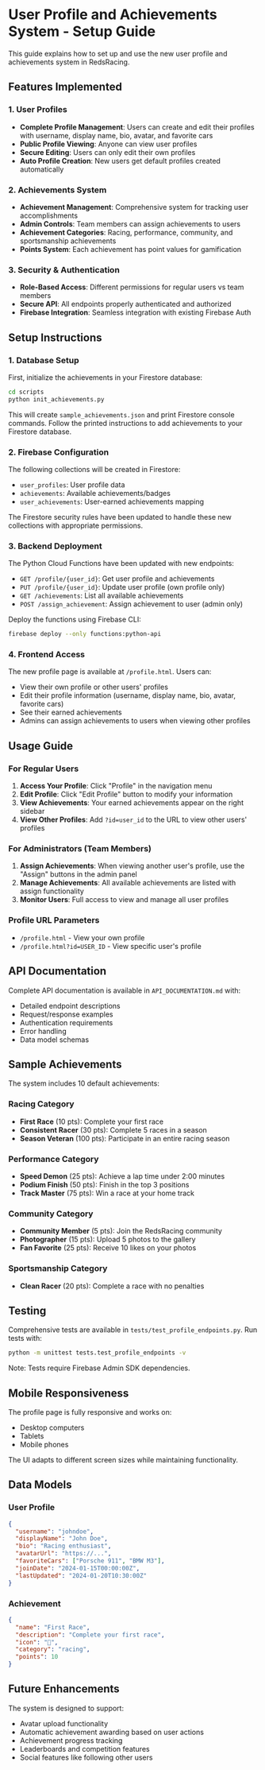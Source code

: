 # User Profile and Achievements System - Setup Guide

This guide explains how to set up and use the new user profile and achievements system in RedsRacing.

## Features Implemented

### 1. User Profiles

- **Complete Profile Management**: Users can create and edit their profiles with username, display name, bio, avatar, and favorite cars
- **Public Profile Viewing**: Anyone can view user profiles
- **Secure Editing**: Users can only edit their own profiles
- **Auto Profile Creation**: New users get default profiles created automatically

### 2. Achievements System

- **Achievement Management**: Comprehensive system for tracking user accomplishments
- **Admin Controls**: Team members can assign achievements to users
- **Achievement Categories**: Racing, performance, community, and sportsmanship achievements
- **Points System**: Each achievement has point values for gamification

### 3. Security & Authentication

- **Role-Based Access**: Different permissions for regular users vs team members
- **Secure API**: All endpoints properly authenticated and authorized
- **Firebase Integration**: Seamless integration with existing Firebase Auth

## Setup Instructions

### 1. Database Setup

First, initialize the achievements in your Firestore database:

```bash
cd scripts
python init_achievements.py
```

This will create `sample_achievements.json` and print Firestore console commands. Follow the printed instructions to add achievements to your Firestore database.

### 2. Firebase Configuration

The following collections will be created in Firestore:

- `user_profiles`: User profile data
- `achievements`: Available achievements/badges
- `user_achievements`: User-earned achievements mapping

The Firestore security rules have been updated to handle these new collections with appropriate permissions.

### 3. Backend Deployment

The Python Cloud Functions have been updated with new endpoints:

- `GET /profile/{user_id}`: Get user profile and achievements
- `PUT /profile/{user_id}`: Update user profile (own profile only)
- `GET /achievements`: List all available achievements
- `POST /assign_achievement`: Assign achievement to user (admin only)

Deploy the functions using Firebase CLI:

```bash
firebase deploy --only functions:python-api
```

### 4. Frontend Access

The new profile page is available at `/profile.html`. Users can:

- View their own profile or other users' profiles
- Edit their profile information (username, display name, bio, avatar, favorite cars)
- See their earned achievements
- Admins can assign achievements to users when viewing other profiles

## Usage Guide

### For Regular Users

1. **Access Your Profile**: Click "Profile" in the navigation menu
2. **Edit Profile**: Click "Edit Profile" button to modify your information
3. **View Achievements**: Your earned achievements appear on the right sidebar
4. **View Other Profiles**: Add `?id=user_id` to the URL to view other users' profiles

### For Administrators (Team Members)

1. **Assign Achievements**: When viewing another user's profile, use the "Assign" buttons in the admin panel
2. **Manage Achievements**: All available achievements are listed with assign functionality
3. **Monitor Users**: Full access to view and manage all user profiles

### Profile URL Parameters

- `/profile.html` - View your own profile
- `/profile.html?id=USER_ID` - View specific user's profile

## API Documentation

Complete API documentation is available in `API_DOCUMENTATION.md` with:

- Detailed endpoint descriptions
- Request/response examples
- Authentication requirements
- Error handling
- Data model schemas

## Sample Achievements

The system includes 10 default achievements:

### Racing Category

- **First Race** (10 pts): Complete your first race
- **Consistent Racer** (30 pts): Complete 5 races in a season
- **Season Veteran** (100 pts): Participate in an entire racing season

### Performance Category

- **Speed Demon** (25 pts): Achieve a lap time under 2:00 minutes
- **Podium Finish** (50 pts): Finish in the top 3 positions
- **Track Master** (75 pts): Win a race at your home track

### Community Category

- **Community Member** (5 pts): Join the RedsRacing community
- **Photographer** (15 pts): Upload 5 photos to the gallery
- **Fan Favorite** (25 pts): Receive 10 likes on your photos

### Sportsmanship Category

- **Clean Racer** (20 pts): Complete a race with no penalties

## Testing

Comprehensive tests are available in `tests/test_profile_endpoints.py`. Run tests with:

```bash
python -m unittest tests.test_profile_endpoints -v
```

Note: Tests require Firebase Admin SDK dependencies.

## Mobile Responsiveness

The profile page is fully responsive and works on:

- Desktop computers
- Tablets
- Mobile phones

The UI adapts to different screen sizes while maintaining functionality.

## Data Models

### User Profile

```json
{
  "username": "johndoe",
  "displayName": "John Doe",
  "bio": "Racing enthusiast",
  "avatarUrl": "https://...",
  "favoriteCars": ["Porsche 911", "BMW M3"],
  "joinDate": "2024-01-15T00:00:00Z",
  "lastUpdated": "2024-01-20T10:30:00Z"
}
```

### Achievement

```json
{
  "name": "First Race",
  "description": "Complete your first race",
  "icon": "🏁",
  "category": "racing",
  "points": 10
}
```

## Future Enhancements

The system is designed to support:

- Avatar upload functionality
- Automatic achievement awarding based on user actions
- Achievement progress tracking
- Leaderboards and competition features
- Social features like following other users
